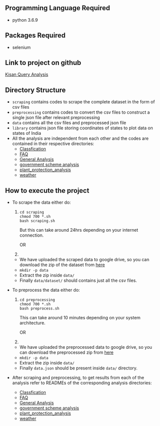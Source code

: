 ## Programming Language Required
- python 3.6.9

## Packages Required
* selenium

## Link to project on github
[Kisan Query Analysis](https://github.com/neilrs123/Kisan-Query-Analysis)

## Directory Structure
- `scraping` contains codes to scrape the complete dataset in the form of csv files
- `preprocessing` contains codes to convert the csv files to construct a single json file after relevant preprocessing
- `data` contains all the csv files and preprocessed json file
- `library` contains json file storing coordinates of states to plot data on states of India
- All the analysis are independent from each other and the codes are contained in their respective directories:
  - [Classfication](Classification)
  - [FAQ](FAQ)
  - [General Analysis](<General Analysis>)
  - [government scheme analysis](<government scheme analysis>)
  - [plant_protection_analysis](plant_protection_analysis)
  - [weather](weather)

## How to execute the project
- To scrape the data either do:
  1. ```
     cd scraping
     chmod 700 *.sh
     bash scraping.sh
     ```
     But this can take around 24hrs depending on your internet connection.

     OR

  2.
    - We have uploaded the scraped data to google drive, so you can download the zip of the dataset from [here](https://drive.google.com/file/d/1KCynUm5sG9muGJ3RXpziZgCgkpqjpWas/view?usp=sharing)
    - `mkdir -p data`
    - Extract the zip inside `data/`
    - Finally `data/dataset/` should contains just all the csv files.

- To preprocess the data either do:
  1. ```
     cd preprocessing
     chmod 700 *.sh
     bash preprocess.sh
     ```
     This can take around 10 minutes depending on your system architecture.

     OR

  2.
    - We have uploaded the preprocessed data to google drive, so you can download the preprocessed zip from [here](https://drive.google.com/file/d/1aCLOxUS2FRKzrbmMjrSeOsgrnJ1AAQH9/view?usp=sharing)
    - `mkdir -p data`
    - Extract the zip inside `data/`
    - Finally `data.json` should be present inside `data/` directory.

- After scraping and preprocessing, to get results from each of the analysis refer to READMEs of the corresponding analysis directories:
  - [Classfication](Classification)
  - [FAQ](FAQ)
  - [General Analysis](<General Analysis>)
  - [government scheme analysis](<government scheme analysis>)
  - [plant_protection_analysis](plant_protection_analysis)
  - [weather](weather)
